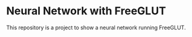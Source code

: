# Neural Network with FreeGLUT

This repository is a project to show a neural network running FreeGLUT.